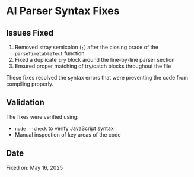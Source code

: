 # AI Parser Syntax Fixes

## Issues Fixed

1. Removed stray semicolon (`;`) after the closing brace of the `parseTimetableText` function
2. Fixed a duplicate `try` block around the line-by-line parser section
3. Ensured proper matching of try/catch blocks throughout the file

These fixes resolved the syntax errors that were preventing the code from compiling properly.

## Validation

The fixes were verified using:
- `node --check` to verify JavaScript syntax
- Manual inspection of key areas of the code

## Date

Fixed on: May 16, 2025
